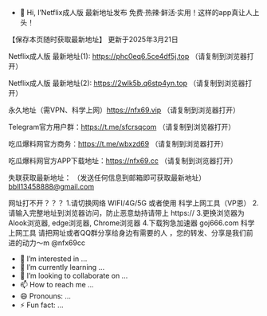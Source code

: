 - 👋 Hi, I’Netflix成人版 最新地址发布 免费·热辣·鲜活·实用！这样的app真让人上头！

【保存本页随时获取最新地址】 更新于2025年3月21日

Netflix成人版 最新地址(1): https://phc0eq6.5ce4df5j.top （请复制到浏览器打开）

Netflix成人版 最新地址(2): https://2wlk5b.q6stp4yn.top （请复制到浏览器打开）

永久地址（需VPN、科学上网）https://nfx69.vip （请复制到浏览器打开）

Telegram官方用户群：https://t.me/sfcrsqcom （请复制到浏览器打开）

吃瓜爆料网官方商务：https://t.me/wbxzd69  （请复制到浏览器打开）

吃瓜爆料网官方APP下载地址：https://nfx69.cc （请复制到浏览器打开）

失联获取最新地址： （发送任何信息到邮箱即可获取最新地址） bbll13458888@gmail.com

网址打不开？？？ 1.请切换网络 WIFI/4G/5G 或者使用 科学上网工具（VP恩） 2.请输入完整地址到浏览器访问，防止恶意劫持请带上 https:// 3.更换浏览器为Alook浏览器, edge浏览器, Chrome浏览器 4.下载狗急加速器 goj666.com 科学上网工具 请把网址或者QQ群分享给身边有需要的人 ，您的转发、分享是我们前进的动力～m @nfx69cc
- 👀 I’m interested in ...
- 🌱 I’m currently learning ...
- 💞️ I’m looking to collaborate on ...
- 📫 How to reach me ...
- 😄 Pronouns: ...
- ⚡ Fun fact: ...

<!---
nfx69cc/nfx69cc is a ✨ special ✨ repository because its `README.md` (this file) appears on your GitHub profile.
You can click the Preview link to take a look at your changes.
--->
